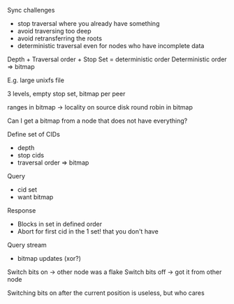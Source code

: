 Sync challenges

- stop traversal where you already have something
- avoid traversing too deep
- avoid retransferring the roots
- deterministic traversal even for nodes who have incomplete data

Depth + Traversal order + Stop Set = deterministic order
Deterministic order => bitmap

E.g. large unixfs file

3 levels, empty stop set, bitmap per peer

ranges in bitmap -> locality on source disk
round robin in bitmap

Can I get a bitmap from a node that does not have everything?


Define set of CIDs
- depth
- stop cids
- traversal order => bitmap

Query
- cid set
- want bitmap

Response
- Blocks in set in defined order
- Abort for first cid in the 1 set! that you don't have

Query stream
- bitmap updates (xor?)

Switch bits on -> other node was a flake
Switch bits off -> got it from other node

Switching bits on after the current position is useless, but who cares

